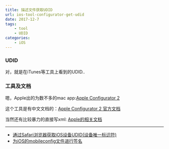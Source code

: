 ```yaml
---
title: 描述文件获取UDID
url: ios-tool-configurator-get-udid
date: 2017-12-7
tags: 
    - tool
    - UDID
categories:
    - iOS
---
```


### UDID

对，就是在iTunes等工具上看到的UDID..

<!--more-->

### 工具及文档

嗯，Apple出的为数不多的mac app:[Apple Configurator 2](https://itunes.apple.com/cn/app/apple-configurator-2/id1037126344?mt=12)

这个工具是有中文文档的：[Apple Configurator 2 官方文档](http://help.apple.com/configurator/mac/2.3/?lang=zh-cn)


当然还有比较暴力的直接写xml: [Apple的相关文档](https://developer.apple.com/library/ios/documentation/NetworkingInternet/Conceptual/iPhoneOTAConfiguration/ConfigurationProfileExamples/ConfigurationProfileExamples.html)

---

- [通过Safari浏览器获取iOS设备UDID(设备唯一标识符)](http://www.skyfox.org/safari-ios-device-udid.html)
- [为iOS的mobileconfig文件进行签名](http://www.skyfox.org/ios-mobileconfig-sign.html)